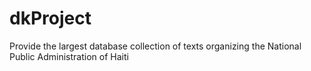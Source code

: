 # dkProject
Provide the largest database collection of texts organizing the National Public Administration of Haiti
